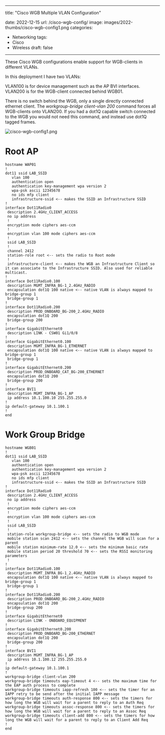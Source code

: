 ---
title: "Cisco WGB Multiple VLAN Configuration"

date: 2022-12-15
url: /cisco-wgb-config/
image: images/2022-thumbs/cisco-wgb-config1.png
categories:
  - Networking
tags:
  - Cisco
  - Wireless
draft: false
-----

These Cisco WGB configurations enable support for WGB-clients in different VLANs.

In this deployment I have two VLANs:

VLAN100 is for device management such as the AP BVI interfaces.
VLAN200 is for the WGB-client connected behind WGB01.

There is no switch behind the WGB, only a single directly connected ethernet client. The *workgroup-bridge client-vlan 200* command forces all WGB-clients onto VLAN200. If you had a dot1Q capable switch connected to the WGB you would not need this command, and instead use dot1Q tagged frames.

![cisco-wgb-config1.png](/images/2022/cisco-wgb-config1.png)

# Root AP
```
hostname WAP01
!
dot11 ssid LAB_SSID
   vlan 100
   authentication open
   authentication key-management wpa version 2
   wpa-psk ascii 12345678
   no ids mfp client
   infrastructure-ssid <-- makes the SSID an Infrastructure SSID
!
interface Dot11Radio0
 description 2.4GHz_CLIENT_ACCESS
 no ip address
 !
 encryption mode ciphers aes-ccm
 !
 encryption vlan 100 mode ciphers aes-ccm
 !
 ssid LAB_SSID
 !
 channel 2412
 station-role root <-- sets the radio to Root mode
 !
 infrastructure-client <-- makes the WGB an Infrastructure Client so it can associate to the Infrastructure SSID. Also used for reliable multicast.
!
interface Dot11Radio0.100
 description MGMT_INFRA_BG-1_2.4GHz_RADIO
 encapsulation dot1Q 100 native <-- native VLAN is always mapped to bridge-group 1
 bridge-group 1
!
interface Dot11Radio0.200
 description PROD_ONBOARD_BG-200_2.4GHz_RADIO
 encapsulation dot1Q 200
 bridge-group 200
!
interface GigabitEthernet0
 description LINK - CSW01 Gi1/0/8
!
interface GigabitEthernet0.100
 description MGMT_INFRA_BG-1_ETHERNET
 encapsulation dot1Q 100 native <-- native VLAN is always mapped to bridge-group 1
 bridge-group 1
!
interface GigabitEthernet0.200
 description PROD_ONBOARD_CAT_BG-200_ETHERNET
 encapsulation dot1Q 200
 bridge-group 200
!
interface BVI1
 description MGMT_INFRA_BG-1_AP
 ip address 10.1.100.10 255.255.255.0
!
ip default-gateway 10.1.100.1
!
end
```

# Work Group Bridge
```
hostname WGB01
!
dot11 ssid LAB_SSID
   vlan 100
   authentication open
   authentication key-management wpa version 2
   wpa-psk ascii 12345678
   no ids mfp client
   infrastructure-ssid <-- makes the SSID an Infrastructure SSID
!
interface Dot11Radio0
 description 2.4GHz_CLIENT_ACCESS
 no ip address
 !
 encryption mode ciphers aes-ccm
 !
 encryption vlan 100 mode ciphers aes-ccm
 !
 ssid LAB_SSID
 !
 station-role workgroup-bridge <-- sets the radio to WGB mode
 mobile station scan 2412 <-- sets the channel the WGB will scan for a parent
 mobile station minimum-rate 12.0 <-- sets the minimum basic rate
 mobile station period 20 threshold 70 <-- sets the RSSI monitoring parameters
 !
!
interface Dot11Radio0.100
 description MGMT_INFRA_BG-1_2.4GHz_RADIO
 encapsulation dot1Q 100 native <-- native VLAN is always mapped to bridge-group 1
 bridge-group 1
!
interface Dot11Radio0.200
 description PROD_ONBOARD_BG-200_2.4GHz_RADIO
 encapsulation dot1Q 200
 bridge-group 200
!
interface GigabitEthernet0
 description LINK - ONBOARD_EQUIPMENT
!
interface GigabitEthernet0.200
 description PROD_ONBOARD_BG-200_ETHERNET
 encapsulation dot1Q 200
 bridge-group 200
!
interface BVI1
 description MGMT_INFRA_BG-1_AP
 ip address 10.1.100.12 255.255.255.0
!
ip default-gateway 10.1.100.1
!
workgroup-bridge client-vlan 200
workgroup-bridge timeouts eap-timeout 4 <-- sets the maximum time for the EAP auth process to complete
workgroup-bridge timeouts iapp-refresh 100 <-- sets the timer for an IAPP retry to be send after the initial IAPP message
workgroup-bridge timeouts auth-response 800 <-- sets the timers for how long the WGB will wait for a parent to reply to an Auth Req
workgroup-bridge timeouts assoc-response 800 <-- sets the timers for how long the WGB will wait for a parent to reply to an Assoc Req
workgroup-bridge timeouts client-add 800 <-- sets the timers for how long the WGB will wait for a parent to reply to an Client Add Req
!
end
```
